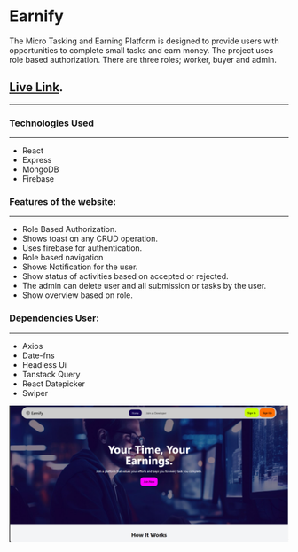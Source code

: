 # Earnify

The Micro Tasking and Earning Platform is designed to provide users with opportunities to complete small tasks and earn money. The project uses role based authorization. There are three roles; worker, buyer and admin.

## [Live Link](https://earnify-e4e0e.web.app/).

---

### Technologies Used
---
- React
- Express
- MongoDB
- Firebase

### Features of the website:
---
- Role Based Authorization.
- Shows toast on any CRUD operation.
- Uses firebase for authentication.
- Role based navigation
- Shows Notification for the user.
- Show status of activities based on accepted or rejected.
- The admin can delete user and all submission or tasks by the user.
- Show overview based on role.

### Dependencies User:
---
- Axios
- Date-fns
- Headless Ui
- Tanstack Query
- React Datepicker
- Swiper

![Homepage](./public/homepage.PNG)
